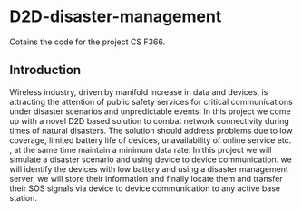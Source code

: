 # D2D-disaster-management


Cotains the code for the project CS F366.

## Introduction 
Wireless industry, driven by manifold increase in data and devices, is
attracting the attention of public safety services for critical communications under
disaster scenarios and unpredictable events. In this project we come up with a novel
D2D based solution to combat network connectivity during times of natural
disasters. The solution should address problems due to low coverage, limited battery
life of devices, unavailability of online service etc. , at the same time maintain a
minimum data rate.
In this project we will simulate a disaster scenario and using device to device
communication. we will identify the devices with low battery and using a disaster
management server, we will store their information and finally locate them and
transfer their SOS signals via device to device communication to any active base
station.
